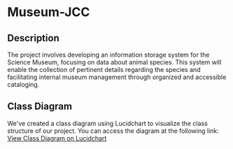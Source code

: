 # Museum-JCC

## Description
The project involves developing an information storage system for the Science Museum, focusing on data about animal species. This system will enable the collection of pertinent details regarding the species and facilitating internal museum management through organized and accessible cataloging.
## Class Diagram
We've created a class diagram using Lucidchart to visualize the class structure of our project. You can access the diagram at the following link:
[View Class Diagram on Lucidchart](https://lucid.app/lucidchart/32cbb954-1bbe-439a-8de6-04fad27ee83f/edit?viewport_l[…]1666%2C0_0&invitationId=inv_63018399-7b5d-46d3-b742-f22c879c5f63)